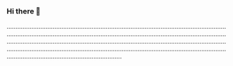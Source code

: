 ### Hi there 👋

.................................................................................................................................................................................................................................................................................................................................................................................................................................................................................................................................................................................